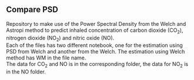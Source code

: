 ## Compare PSD
Repository to make use of the Power Spectral Density from the Welch and Astropi method to predict inhaled concentration of carbon dioxide (CO$_2$), nitrogen dioxide (NO$_2$) and nitric oxide (NO). \
Each of the files has two different notebook, one for the estimation using PSD from Welch and another from the Welch. The estimation using Welch method has WM in the file name. \
The data for CO$_2$ and NO is in the corresponding folder, the data for NO$_2$ is in the NO folder. 

